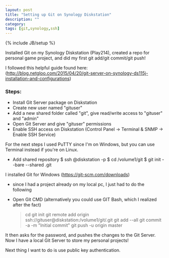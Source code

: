 ```yaml
---
layout: post
title: "Setting up Git on Synology Diskstation"
description: ""
category: 
tags: [git,synology,ssh]
---
```

{% include JB/setup %}

Installed Git on my Synology Diskstation (Play214), created a repo for personal game project, and did my first git add/git commit/git push!

I followed this helpful guide found here: (http://blog.netgloo.com/2015/04/20/git-server-on-synology-ds115j-installation-and-configurations)

### Steps:
- Install Git Server package on Diskstation
- Create new user named "gituser"
- Add a new shared folder called "git", give read/write access to "gituser" and "admin"
- Open Git Server and give "gituser" permissions
- Enable SSH access on Diskstation (Control Panel -> Terminal & SNMP -> Enable SSH Service)

For the next steps I used PuTTY since I'm on Windows, but you can use Terminal instead if you're on Linux.
- Add shared repository 
$ ssh <adminuser>@diskstation -p <port>
$ cd /volume1/git
$ git init --bare --shared <projectname>.git

I installed Git for Windows (https://git-scm.com/downloads)
- since I had a project already on my local pc, I just had to do the following
- Open Git CMD (alternatively you could use GIT Bash, which I realized after the fact)

	> cd <path to project>
	> git init
	> git remote add origin ssh://gituser@diskstation:<port>/volume1/git/<projectname>.git
	> git add --all
	> git commit -a -m "Initial commit"
	> git push -u origin master

It then asks for the password, and pushes the changes to the Git Server. Now I have a local Git Server to store my personal projects!

Next thing I want to do is use public key authentication.